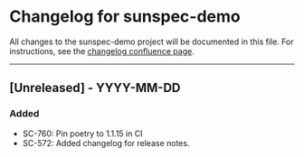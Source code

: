 # Changelog for sunspec-demo

All changes to the sunspec-demo project will be documented in this file.
For instructions, see the [changelog confluence page](https://epcpower.atlassian.net/l/c/zM7wz0at).

-------------------------------------------------------------------------------

## [Unreleased] - YYYY-MM-DD

### Added

- SC-760: Pin poetry to 1.1.15 in CI
- SC-572: Added changelog for release notes.

